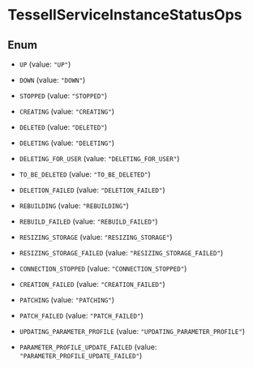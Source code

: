 

# TessellServiceInstanceStatusOps

## Enum


* `UP` (value: `"UP"`)

* `DOWN` (value: `"DOWN"`)

* `STOPPED` (value: `"STOPPED"`)

* `CREATING` (value: `"CREATING"`)

* `DELETED` (value: `"DELETED"`)

* `DELETING` (value: `"DELETING"`)

* `DELETING_FOR_USER` (value: `"DELETING_FOR_USER"`)

* `TO_BE_DELETED` (value: `"TO_BE_DELETED"`)

* `DELETION_FAILED` (value: `"DELETION_FAILED"`)

* `REBUILDING` (value: `"REBUILDING"`)

* `REBUILD_FAILED` (value: `"REBUILD_FAILED"`)

* `RESIZING_STORAGE` (value: `"RESIZING_STORAGE"`)

* `RESIZING_STORAGE_FAILED` (value: `"RESIZING_STORAGE_FAILED"`)

* `CONNECTION_STOPPED` (value: `"CONNECTION_STOPPED"`)

* `CREATION_FAILED` (value: `"CREATION_FAILED"`)

* `PATCHING` (value: `"PATCHING"`)

* `PATCH_FAILED` (value: `"PATCH_FAILED"`)

* `UPDATING_PARAMETER_PROFILE` (value: `"UPDATING_PARAMETER_PROFILE"`)

* `PARAMETER_PROFILE_UPDATE_FAILED` (value: `"PARAMETER_PROFILE_UPDATE_FAILED"`)



